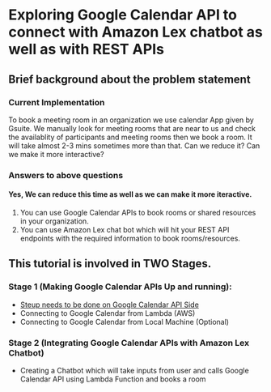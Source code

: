 # Exploring Google Calendar API to connect with Amazon Lex chatbot as well as with REST APIs


## Brief background about the problem statement

### Current Implementation

To book a meeting room in an organization we use calendar App given by Gsuite. We manually look for meeting rooms that are near to us and check the availablity of participants and meeting rooms then we book a room. It will take almost 2-3 mins sometimes more than that. Can we reduce it? Can we make it more interactive?

### Answers to above questions

#### Yes, We can reduce this time as well as we can make it more iteractive.

1) You can use Google Calendar APIs to book rooms or shared resources in your organization.
2) You can use Amazon Lex chat bot which will hit your REST API endpoints with the required information to book rooms/resources.


## This tutorial is involved in TWO Stages.

### Stage 1 (Making Google Calendar APIs Up and running):
* [Steup needs to be done on Google Calendar API Side](https://github.com/mahajanvv/GoogleCalendarAPI/blob/master/setup_required_on_google_calendar_side.md)
* Connecting to Google Calendar from Lambda (AWS)
* Connecting to Google Calendar from Local Machine (Optional)

### Stage 2 (Integrating Google Calendar APIs with Amazon Lex Chatbot)
* Creating a Chatbot which will take inputs from user and calls Google Calendar API using Lambda Function and books a room




